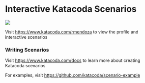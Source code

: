 # Interactive Katacoda Scenarios

[![](http://shields.katacoda.com/katacoda/rmendoza/count.svg)](https://www.katacoda.com/rmendoza "Get your profile on Katacoda.com")

Visit https://www.katacoda.com/rmendoza to view the profile and interactive scenarios

### Writing Scenarios
Visit https://www.katacoda.com/docs to learn more about creating Katacoda scenarios

For examples, visit https://github.com/katacoda/scenario-example
